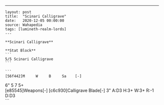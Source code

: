 ---
    layout: post
    title:  "Scinari Calligrave"
    date:   2020-12-05 00:00:00
    source: Wahapedia
    tags: [lumineth-realm-lords]
    ---
    
    **Scinari Calligrave**
    
    **Stat Block**
    ```
    5/5 Scinari Calligrave
    ```
    
    ```
    [56f442]M     W     B     Sa    [-]
6"    5     7     5+    
[e85545]Weapons[-]
[c6c930]Calligrave Blade[-]
3"     A:D3   H:3+   W:3+   R:-1   D:D3  
    ```
    
    
    